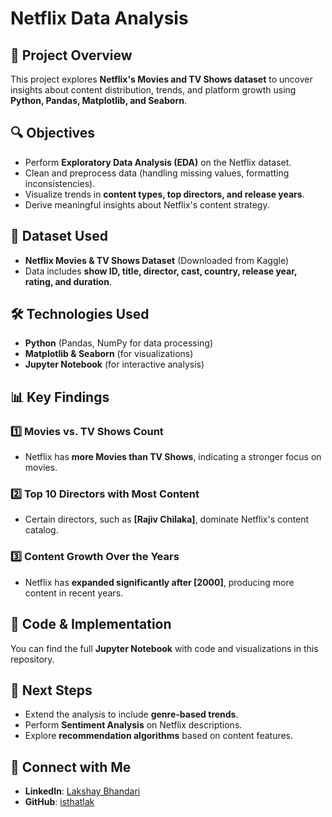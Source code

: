 # Netflix Data Analysis

## 📌 Project Overview
This project explores **Netflix's Movies and TV Shows dataset** to uncover insights about content distribution, trends, and platform growth using **Python, Pandas, Matplotlib, and Seaborn**.

## 🔍 Objectives
- Perform **Exploratory Data Analysis (EDA)** on the Netflix dataset.
- Clean and preprocess data (handling missing values, formatting inconsistencies).
- Visualize trends in **content types, top directors, and release years**.
- Derive meaningful insights about Netflix's content strategy.

## 📂 Dataset Used
- **Netflix Movies & TV Shows Dataset** (Downloaded from Kaggle)
- Data includes **show ID, title, director, cast, country, release year, rating, and duration**.

## 🛠️ Technologies Used
- **Python** (Pandas, NumPy for data processing)
- **Matplotlib & Seaborn** (for visualizations)
- **Jupyter Notebook** (for interactive analysis)

## 📊 Key Findings
### 1️⃣ Movies vs. TV Shows Count
- Netflix has **more Movies than TV Shows**, indicating a stronger focus on movies.

### 2️⃣ Top 10 Directors with Most Content
- Certain directors, such as **[Rajiv Chilaka]**, dominate Netflix's content catalog.

### 3️⃣ Content Growth Over the Years
- Netflix has **expanded significantly after [2000]**, producing more content in recent years.

## 📎 Code & Implementation
You can find the full **Jupyter Notebook** with code and visualizations in this repository.

## 📌 Next Steps
- Extend the analysis to include **genre-based trends**.
- Perform **Sentiment Analysis** on Netflix descriptions.
- Explore **recommendation algorithms** based on content features.

## 🔗 Connect with Me
- **LinkedIn**: [Lakshay Bhandari](https://www.linkedin.com/in/lakshay-bhandari-b1b38a307/)
- **GitHub**: [isthatlak](https://github.com/isthatlak)

